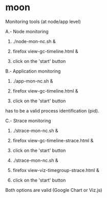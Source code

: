 # moon
Monitoring tools (at node/app level)

A.- Node monitoring
 
 1) ./node-mon-nc.sh &
 
 2) firefox view-gc-timeline.html &
 
 3) click on the 'start' button
 
B.- Application monitoring
 
 1) ./app-mon-nc.sh <pid> &
 
 2) firefox view-gc-timeline.html &
 
 3) click on the 'start' button 
 
 <pid> has to be a valid process identification (pid).
 
C.- Strace monitoring
 
 1) ./strace-mon-nc.sh &
 
 2) firefox view-gc-timeline-strace.html &
 
 3) click on the 'start' button
 
 1) ./strace-mon-nc.sh &
 
 2) firefox view-viz-timegroup-strace.html &
 
 3) click on the 'start' button

 Both options are valid (Google Chart or Viz.js)
 
